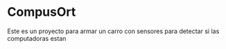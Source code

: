# CompusOrt

Este es un proyecto para armar un carro con sensores para detectar si las computadoras estan
